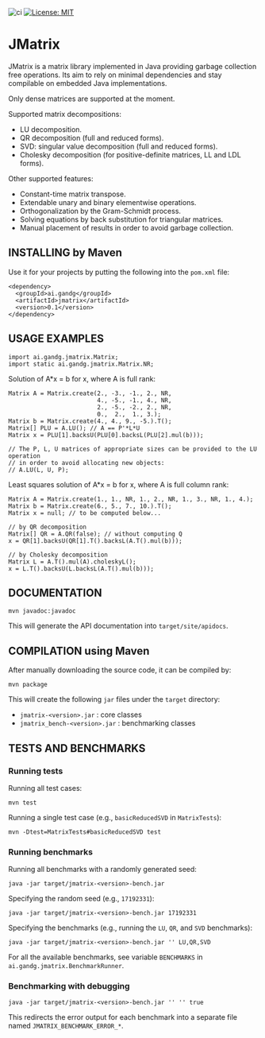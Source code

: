 ![ci](https://github.com/gabalz/jmatrix/actions/workflows/maven.yml/badge.svg)
[![License: MIT](https://img.shields.io/badge/License-MIT-yellow.svg)](https://opensource.org/licenses/MIT)

# JMatrix

JMatrix is a matrix library implemented in Java providing garbage collection free operations.
Its aim to rely on minimal dependencies and stay compilable on embedded Java implementations.

Only dense matrices are supported at the moment.

Supported matrix decompositions:

  - LU decomposition.
  - QR decomposition (full and reduced forms).
  - SVD: singular value decomposition (full and reduced forms).
  - Cholesky decomposition (for positive-definite matrices, LL and LDL forms).

Other supported features:

  - Constant-time matrix transpose.
  - Extendable unary and binary elementwise operations.
  - Orthogonalization by the Gram-Schmidt process.
  - Solving equations by back substitution for triangular matrices.
  - Manual placement of results in order to avoid garbage collection.

## INSTALLING by Maven

  Use it for your projects by putting the following into the `pom.xml` file:

  ```
  <dependency>
    <groupId>ai.gandg</groupId>
    <artifactId>jmatrix</artifactId>
    <version>0.1</version>
  </dependency>
  ```

## USAGE EXAMPLES

  ```
  import ai.gandg.jmatrix.Matrix;
  import static ai.gandg.jmatrix.Matrix.NR;
  ```

  Solution of A*x = b for x, where A is full rank:

  ```
  Matrix A = Matrix.create(2., -3., -1., 2., NR,
                           4., -5., -1., 4., NR,
                           2., -5., -2., 2., NR,
                           0.,  2.,  1., 3.);
  Matrix b = Matrix.create(4., 4., 9., -5.).T();
  Matrix[] PLU = A.LU(); // A == P'*L*U
  Matrix x = PLU[1].backsU(PLU[0].backsL(PLU[2].mul(b)));

  // The P, L, U matrices of appropriate sizes can be provided to the LU operation
  // in order to avoid allocating new objects:
  // A.LU(L, U, P);
  ```

  Least squares solution of A*x = b for x, where A is full column rank:

  ```
  Matrix A = Matrix.create(1., 1., NR, 1., 2., NR, 1., 3., NR, 1., 4.);
  Matrix b = Matrix.create(6., 5., 7., 10.).T();
  Matrix x = null; // to be computed below...

  // by QR decomposition
  Matrix[] QR = A.QR(false); // without computing Q
  x = QR[1].backsU(QR[1].T().backsL(A.T().mul(b)));

  // by Cholesky decomposition
  Matrix L = A.T().mul(A).choleskyL();
  x = L.T().backsU(L.backsL(A.T().mul(b)));
  ```

## DOCUMENTATION

  ```
  mvn javadoc:javadoc
  ```

  This will generate the API documentation into `target/site/apidocs`.

## COMPILATION using Maven

  After manually downloading the source code, it can be compiled by: 

  ```
  mvn package
  ```

  This will create the following `jar` files under the `target` directory:

  - `jmatrix-<version>.jar` : core classes
  - `jmatrix_bench-<version>.jar` : benchmarking classes

## TESTS AND BENCHMARKS

### Running tests

  Running all test cases:

  ```
  mvn test
  ```

  Running a single test case (e.g., `basicReducedSVD` in `MatrixTests`):

  ```
  mvn -Dtest=MatrixTests#basicReducedSVD test
  ```

### Running benchmarks

  Running all benchmarks with a randomly generated seed:

  ```
  java -jar target/jmatrix-<version>-bench.jar
  ```

  Specifying the random seed (e.g., `17192331`):

  ```
  java -jar target/jmatrix-<version>-bench.jar 17192331
  ```

  Specifying the benchmarks (e.g., running the `LU`, `QR`, and `SVD` benchmarks):

  ```
  java -jar target/jmatrix-<version>-bench.jar '' LU,QR,SVD
  ```

  For all the available benchmarks, see variable `BENCHMARKS` in `ai.gandg.jmatrix.BenchmarkRunner`.

### Benchmarking with debugging

  ```
  java -jar target/jmatrix-<version>-bench.jar '' '' true
  ```

  This redirects the error output for each benchmark into a separate file
  named `JMATRIX_BENCHMARK_ERROR_*`.
